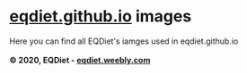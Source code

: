 # [eqdiet.github.io](https://eqdiet.github.io) images
Here you can find all EQDiet's iamges used in eqdiet.github.io
<br><br>
**© 2020, EQDiet - [eqdiet.weebly.com](https://eqdiet.weebly.com)**
